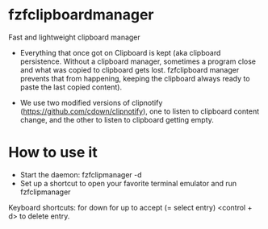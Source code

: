 # fzfclipboardmanager
Fast and lightweight clipboard manager

- Everything that once got on Clipboard is kept (aka clipboard persistence. Without a clipboard manager, sometimes 
                                                  a program close and what was copied to clipboard gets lost. fzfclipboard
                                                  manager prevents that from happening, keeping the clipboard always ready 
                                                  to paste the last copied content).
                                                  
- We use two modified versions of clipnotify (https://github.com/cdown/clipnotify), one to listen to clipboard content change, 
                                                  and the other to listen to clipboard getting empty. 

# How to use it
- Start the daemon: fzfclipmanager -d 
- Set up a shortcut to open your favorite terminal emulator and run fzfclipmanager 

Keyboard shortcuts:
<j> for down 
<k> for up
<enter> to accept (= select entry)
<control + d> to delete entry.
